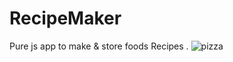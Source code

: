 # RecipeMaker
Pure js app to make &amp; store foods Recipes .
![pizza](https://github.com/ashkanjaycob/RecipeMaker/assets/111354885/013f606e-02b9-4031-ae65-9250aab97d06)
